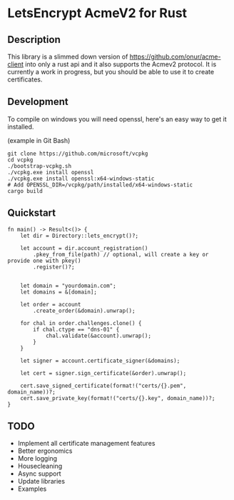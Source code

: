 # LetsEncrypt AcmeV2 for Rust

## Description

This library is a slimmed down version of https://github.com/onur/acme-client into only a rust api and it also supports the Acmev2 protocol. It is currently a work in progress, but you should be able to use it to create certificates.

## Development

To compile on windows you will need openssl, here's an easy way to get it installed.

(example in Git Bash)
```
git clone https://github.com/microsoft/vcpkg
cd vcpkg
./bootstrap-vcpkg.sh
./vcpkg.exe install openssl
./vcpkg.exe install openssl:x64-windows-static
# Add OPENSSL_DIR=/vcpkg/path/installed/x64-windows-static
cargo build
```

## Quickstart

```
fn main() -> Result<()> {
    let dir = Directory::lets_encrypt()?;

    let account = dir.account_registration()
        .pkey_from_file(path) // optional, will create a key or provide one with pkey()
        .register()?;


    let domain = "yourdomain.com";
    let domains = &[domain];
    
    let order = account
        .create_order(&domain).unwrap();

    for chal in order.challenges.clone() {
        if chal.ctype == "dns-01" {
            chal.validate(&account).unwrap();
        }
    }

    let signer = account.certificate_signer(&domains);

    let cert = signer.sign_certificate(&order).unwrap();

    cert.save_signed_certificate(format!("certs/{}.pem", domain_name))?;
    cert.save_private_key(format!("certs/{}.key", domain_name))?;
}
```

## TODO

- Implement all certificate management features 
- Better ergonomics
- More logging
- Housecleaning
- Async support
- Update libraries
- Examples

